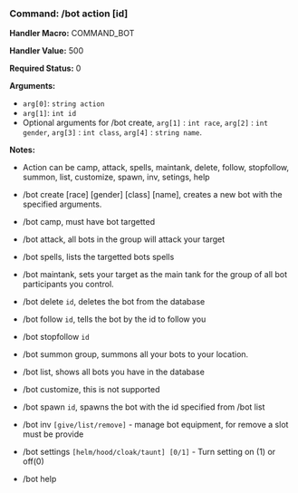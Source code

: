 ### Command: /bot action [id]

**Handler Macro:** COMMAND_BOT

**Handler Value:** 500

**Required Status:** 0

**Arguments:**
- `arg[0]`: `string action`
- `arg[1]`: `int id`
- Optional arguments for /bot create, `arg[1]` : `int race`, `arg[2]` : `int gender`, `arg[3]` : `int class`, `arg[4]` : `string name`.

**Notes:**
- Action can be camp, attack, spells, maintank, delete, follow, stopfollow, summon, list, customize, spawn, inv, setings, help
- /bot create [race] [gender] [class] [name], creates a new bot with the specified arguments.
- /bot camp, must have bot targetted
- /bot attack, all bots in the group will attack your target
- /bot spells, lists the targetted bots spells
- /bot maintank, sets your target as the main tank for the group of all bot participants you control.
- /bot delete `id`, deletes the bot from the database
- /bot follow `id`, tells the bot by the id to follow you
- /bot stopfollow `id`
- /bot summon group, summons all your bots to your location.

- /bot list, shows all bots you have in the database
- /bot customize, this is not supported
- /bot spawn `id`, spawns the bot with the id specified from /bot list
- /bot inv `[give/list/remove]` - manage bot equipment, for remove a slot must be provide
- /bot settings `[helm/hood/cloak/taunt] [0/1]` - Turn setting on (1) or off(0)
- /bot help